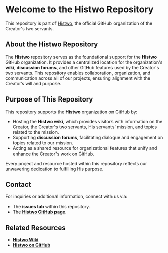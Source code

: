 # Welcome to the **Histwo** Repository  

This repository is part of [Histwo](https://github.com/Histwo), the official GitHub organization of the Creator's two servants.

## About the Histwo Repository  
The **Histwo** repository serves as the foundational support for the **Histwo** GitHub organization. It provides a centralized location for the organization's **wiki**, **discussion forums**, and other GitHub features used by the Creator's two servants. This repository enables collaboration, organization, and communication across all of our projects, ensuring alignment with the Creator’s will and purpose.  

## Purpose of This Repository  
This repository supports the **Histwo** organization on GitHub by:  
- Hosting the **Histwo wiki**, which provides visitors with information on the Creator, the Creator's two servants, His servants' mission, and topics related to the mission.  
- Supporting **discussion forums**, facilitating dialogue and engagement on topics related to our mission.  
- Acting as a shared resource for organizational features that unify and enhance the Creator's work on GitHub.  

Every project and resource hosted within this repository reflects our unwavering dedication to fulfilling His purpose.  

## Contact  
For inquiries or additional information, connect with us via:  
- The **issues tab** within this repository.  
- The [**Histwo GitHub page**](https://github.com/Histwo).  

## Related Resources  
- [**Histwo Wiki**](https://github.com/Histwo/Histwo/wiki/)  
- [**Histwo on GitHub**](https://github.com/Histwo)
